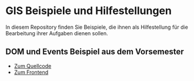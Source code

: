 # GIS Beispiele und Hilfestellungen

In diesem Repository finden Sie Beispiele, die ihnen als Hilfestellung für die Bearbeitung ihrer Aufgaben dienen sollen.

## DOM und Events Beispiel aus dem Vorsemester

* [Zum Quellcode](https://github.com/PhilippOesch/GIS_Beispiele_und_Hilfestellungen_SoSe2022/tree/main/DOM_Events_Beispiel_Vorsemester)
* [Zum Frontend](https://philippoesch.github.io/GIS_Beispiele_und_Hilfestellungen_SoSe2022/DOM_Events_Beispiel_Vorsemester/)
